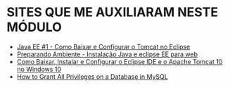 # SITES QUE ME AUXILIARAM NESTE MÓDULO

- [Java EE #1 - Como Baixar e Configurar o Tomcat no Eclipse](https://www.youtube.com/watch?v=mAdJgDxezWU)
- [Preparando Ambiente - Instalação Java e eclipse EE para web](https://www.youtube.com/watch?v=6jKlRuINhZI)
- [Como Baixar, Instalar e Configurar o Eclipse IDE e o Apache Tomcat 10 no Windows 10](https://www.youtube.com/watch?v=GCc4ZQqnmVY)
- [How to Grant All Privileges on a Database in MySQL](https://chartio.com/resources/tutorials/how-to-grant-all-privileges-on-a-database-in-mysql/#:~:text=To%20GRANT%20ALL%20privileges%20to,TO%20'username'%40'localhost'%3B)
